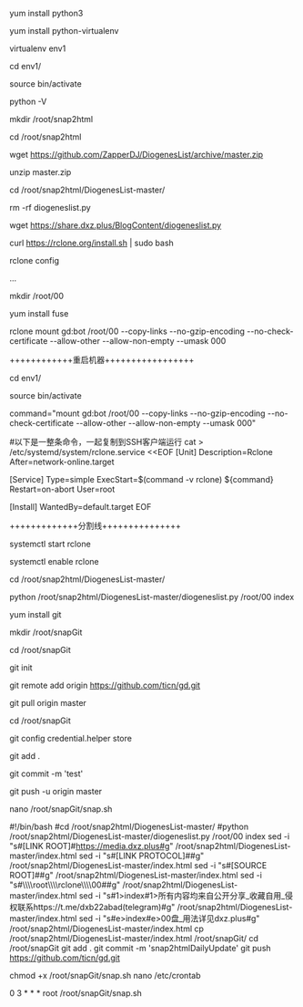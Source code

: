 yum install python3

yum install python-virtualenv

virtualenv env1

cd env1/

source bin/activate

python -V

mkdir /root/snap2html

cd /root/snap2html

wget https://github.com/ZapperDJ/DiogenesList/archive/master.zip

unzip master.zip

cd /root/snap2html/DiogenesList-master/

rm -rf diogeneslist.py

wget https://share.dxz.plus/BlogContent/diogeneslist.py

curl https://rclone.org/install.sh | sudo bash

rclone config

...

mkdir /root/00

yum install fuse

rclone mount gd:bot /root/00 --copy-links --no-gzip-encoding --no-check-certificate --allow-other --allow-non-empty --umask 000

++++++++++++重启机器+++++++++++++++++

cd env1/

source bin/activate

command="mount gd:bot /root/00 --copy-links --no-gzip-encoding --no-check-certificate --allow-other --allow-non-empty --umask 000"

#以下是一整条命令，一起复制到SSH客户端运行
cat > /etc/systemd/system/rclone.service <<EOF
[Unit]
Description=Rclone
After=network-online.target

[Service]
Type=simple
ExecStart=$(command -v rclone) ${command}
Restart=on-abort
User=root

[Install]
WantedBy=default.target
EOF

+++++++++++++分割线+++++++++++++++

systemctl start rclone

systemctl enable rclone

cd /root/snap2html/DiogenesList-master/

python /root/snap2html/DiogenesList-master/diogeneslist.py /root/00 index

yum install git

mkdir /root/snapGit

cd /root/snapGit

git init

git remote add origin https://github.com/ticn/gd.git

git pull origin master

cd /root/snapGit

git config credential.helper store

git add .

git commit -m 'test'

git push -u origin master

nano /root/snapGit/snap.sh

#!/bin/bash
#cd /root/snap2html/DiogenesList-master/
#python /root/snap2html/DiogenesList-master/diogeneslist.py /root/00 index
sed -i "s#\[LINK ROOT\]#https://media.dxz.plus#g"  /root/snap2html/DiogenesList-master/index.html
sed -i "s#\[LINK PROTOCOL\]##g"  /root/snap2html/DiogenesList-master/index.html
sed -i "s#\[SOURCE ROOT\]##g"  /root/snap2html/DiogenesList-master/index.html
sed -i "s#\\\\\\\root\\\\\\\rclone\\\\\\\00##g"  /root/snap2html/DiogenesList-master/index.html
sed -i "s#1>index#1>所有内容均来自公开分享_收藏自用_侵权联系https://t.me/dxb22abad(telegram)#g" /root/snap2html/DiogenesList-master/index.html
sed -i "s#e>index#e>00盘_用法详见dxz.plus#g" /root/snap2html/DiogenesList-master/index.html
cp /root/snap2html/DiogenesList-master/index.html /root/snapGit/
cd /root/snapGit
git add .
git commit -m 'snap2htmlDailyUpdate'
git push  https://github.com/ticn/gd.git

chmod +x /root/snapGit/snap.sh
nano /etc/crontab

0 3 * * * root /root/snapGit/snap.sh
